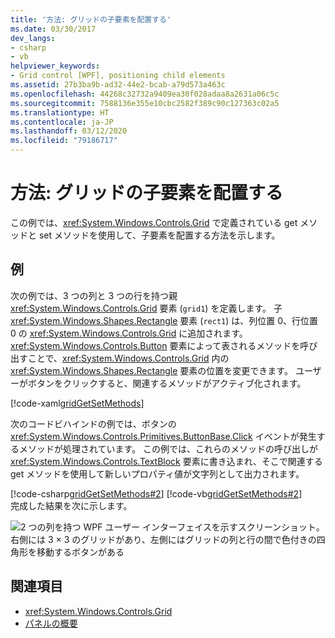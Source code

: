 ```yaml
---
title: '方法: グリッドの子要素を配置する'
ms.date: 03/30/2017
dev_langs:
- csharp
- vb
helpviewer_keywords:
- Grid control [WPF], positioning child elements
ms.assetid: 27b3ba9b-ad32-44e2-bcab-a79d573a463c
ms.openlocfilehash: 44268c32732a9409ea30f028adaa8a2631a06c5c
ms.sourcegitcommit: 7588136e355e10cbc2582f389c90c127363c02a5
ms.translationtype: HT
ms.contentlocale: ja-JP
ms.lasthandoff: 03/12/2020
ms.locfileid: "79186717"
---
```

# <a name="how-to-position-the-child-elements-of-a-grid"></a>方法: グリッドの子要素を配置する
この例では、<xref:System.Windows.Controls.Grid> で定義されている get メソッドと set メソッドを使用して、子要素を配置する方法を示します。  
  
## <a name="example"></a>例  
 次の例では、3 つの列と 3 つの行を持つ親 <xref:System.Windows.Controls.Grid> 要素 (`grid1`) を定義します。 子 <xref:System.Windows.Shapes.Rectangle> 要素 (`rect1`) は、列位置 0、行位置 0 の <xref:System.Windows.Controls.Grid> に追加されます。 <xref:System.Windows.Controls.Button> 要素によって表されるメソッドを呼び出すことで、<xref:System.Windows.Controls.Grid> 内の <xref:System.Windows.Shapes.Rectangle> 要素の位置を変更できます。 ユーザーがボタンをクリックすると、関連するメソッドがアクティブ化されます。  
  
 [!code-xaml[gridGetSetMethods](~/samples/snippets/csharp/VS_Snippets_Wpf/gridGetSetMethods/CSharp/Window1.xaml)]  
  
 次のコードビハインドの例では、ボタンの <xref:System.Windows.Controls.Primitives.ButtonBase.Click> イベントが発生するメソッドが処理されています。 この例では、これらのメソッドの呼び出しが <xref:System.Windows.Controls.TextBlock> 要素に書き込まれ、そこで関連する get メソッドを使用して新しいプロパティ値が文字列として出力されます。  
  
 [!code-csharp[gridGetSetMethods#2](~/samples/snippets/csharp/VS_Snippets_Wpf/gridGetSetMethods/CSharp/Window1.xaml.cs#2)]
 [!code-vb[gridGetSetMethods#2](~/samples/snippets/visualbasic/VS_Snippets_Wpf/gridGetSetMethods/VisualBasic/Window1.xaml.vb#2)]  
 完成した結果を次に示します。

 ![2 つの列を持つ WPF ユーザー インターフェイスを示すスクリーンショット。右側には 3 × 3 のグリッドがあり、左側にはグリッドの列と行の間で色付きの四角形を移動するボタンがある](././media/grid-methods-sample.png)
  
## <a name="see-also"></a>関連項目

- <xref:System.Windows.Controls.Grid>
- [パネルの概要](panels-overview.md)
